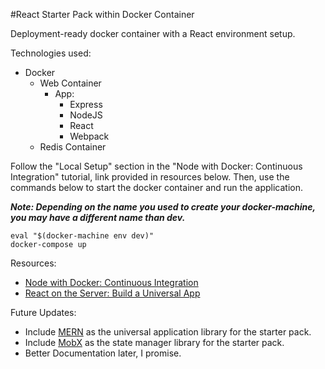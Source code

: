 #React Starter Pack within Docker Container

Deployment-ready docker container with a React environment setup.

Technologies used:
- Docker
    - Web Container
        - App:
            - Express
            - NodeJS
            - React
            - Webpack
    - Redis Container

Follow the "Local Setup" section in the  "Node with Docker: Continuous Integration" tutorial, link provided in resources below. Then, use the commands below to start the docker container and run the application.

***Note: Depending on the name you used to create your docker-machine, you may have a different name than dev.***

```console
eval "$(docker-machine env dev)"
docker-compose up
```

Resources:
- [Node with Docker: Continuous Integration](http://mherman.org/blog/2015/03/06/node-with-docker-continuous-integration-and-delivery/#.WLj59hIrLGK)
- [React on the Server: Build a Universal App](https://scotch.io/tutorials/react-on-the-server-for-beginners-build-a-universal-react-and-node-app)

Future Updates:
- Include [MERN](http://mern.io/) as the universal application library for the starter pack.
- Include [MobX](https://mobx.js.org/) as the state manager library for the starter pack.
- Better Documentation later, I promise.
